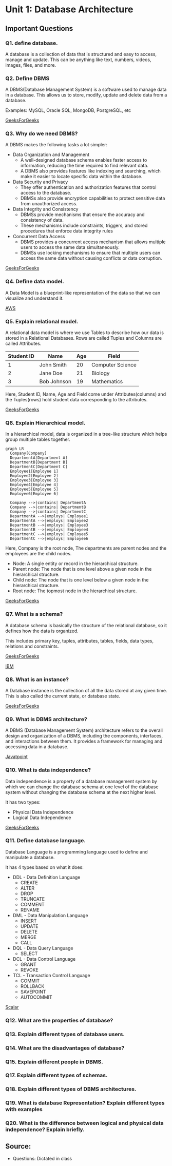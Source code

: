 # Unit 1: Database Architecture

## Important Questions

### Q1. define database.

A database is a collection of data that is structured and easy to access, manage and update. This can be anything like text, numbers, videos, images, files, and more.

### Q2. Define DBMS

A DBMS(Database Management System) is a software used to manage data in a database. This allows us to store, modify, update and delete data from a database.

Examples: MySQL, Oracle SQL, MongoDB, PostgreSQL, etc

[GeeksForGeeks](https://www.geeksforgeeks.org/dbms/)

### Q3. Why do we need DBMS?

A DBMS makes the following tasks a lot simpler:
- Data Organization and Management
    - A well-designed database schema enables faster access to information, reducing the time required to find relevant data. 
    - A DBMS also provides features like indexing and searching, which make it easier to locate specific data within the database. 
- Data Security and Privacy
    - They offer authentication and authorization features that control access to the database. 
    - DBMSs also provide encryption capabilities to protect sensitive data from unauthorized access. 
- Data Integrity and Consistency
    - DBMSs provide mechanisms that ensure the accuracy and consistency of data. 
    - These mechanisms include constraints, triggers, and stored procedures that enforce data integrity rules
- Concurrent Data Access
    - DBMS provides a concurrent access mechanism that allows multiple users to access the same data simultaneously.
    - DBMSs use locking mechanisms to ensure that multiple users can access the same data without causing conflicts or data corruption.

[GeeksForGeeks](https://www.geeksforgeeks.org/need-for-dbms/)
### Q4. Define data model.
A Data Model is a blueprint-like representation of the data so that we can visualize and understand it.

[AWS](https://aws.amazon.com/what-is/data-modeling/#:~:text=Data%20modeling%20is%20the%20process,store%20and%20analyze%20the%20data.)
### Q5. Explain relational model.
A relational data model is where we use Tables to describe how our data is stored in a Relational Databases. Rows are called Tuples and Columns are called Attributes.  

| **Student ID** | **Name** | **Age** | **Field** |
| --- | --- | --- | --- |
| 1 | John Smith | 20 | Computer Science |
| 2 | Jane Doe | 21 | Biology |
| 3 | Bob Johnson | 19 | Mathematics |

Here, Student ID, Name, Age and Field come under Attributes(columns) and the Tuples(rows) hold student data corresponding to the attributes. 

[GeeksForGeeks](https://www.geeksforgeeks.org/relational-model-in-dbms/)

### Q6. Explain Hierarchical model.
In a hierarchical model, data is organized in a tree-like structure which helps group multiple tables together.

```mermaid
graph LR
  Company[Company]
  DepartmentA[Department A]
  DepartmentB[Department B]
  DepartmentC[Department C]
  Employee1[Employee 1]
  Employee2[Employee 2]
  Employee3[Employee 3]
  Employee4[Employee 4]
  Employee5[Employee 5]
  Employee6[Employee 6]

  Company -->|contains| DepartmentA
  Company -->|contains| DepartmentB
  Company -->|contains| DepartmentC
  DepartmentA -->|employs| Employee1
  DepartmentA -->|employs| Employee2
  DepartmentB -->|employs| Employee3
  DepartmentB -->|employs| Employee4
  DepartmentC -->|employs| Employee5
  DepartmentC -->|employs| Employee6
```

Here, Company is the root node, The departments are parent nodes and the employees are the child nodes.

- Node: A single entity or record in the hierarchical structure.
- Parent node: The node that is one level above a given node in the hierarchical structure.
- Child node: The node that is one level below a given node in the hierarchical structure.
- Root node: The topmost node in the hierarchical structure.

[GeeksForGeeks](https://www.geeksforgeeks.org/hierarchical-model-in-dbms/)

### Q7. What is a schema?
A database schema is basically the structure of the relational database, so it defines how the data is organized.

This includes primary key, tuples, attributes, tables, fields, data types, relations and constraints.

[GeeksForGeeks](https://www.geeksforgeeks.org/database-schemas/)

[IBM](https://www.ibm.com/topics/database-schema)
### Q8. What is an instance?
A Database instance is the collection of all the data stored at any given time. This is also called the current state, or database state. 

[GeeksForGeeks](https://www.geeksforgeeks.org/instance-in-database)
### Q9. What is DBMS architecture?
A DBMS (Database Management System) architecture refers to the overall design and organization of a DBMS, including the components, interfaces, and interactions between them. It provides a framework for managing and accessing data in a database.

[Javatpoint](https://www.javatpoint.com/dbms-architecture)
### Q10. What is data independence?
Data independence is a property of a database management system by which we can change the database schema at one level of the database system without changing the database schema at the next higher level. 

It has two types:
- Physical Data Independence 
- Logical Data Independence

[GeeksForGeeks](https://www.geeksforgeeks.org/what-is-data-independence-in-dbms/)
### Q11. Define database language.
Database Language is a programming language used to define and manipulate a database.

It has 4 types based on what it does:
- DDL - Data Definition Language
    - CREATE
    - ALTER
    - DROP
    - TRUNCATE
    - COMMENT
    - RENAME
- DML - Data Manipulation Language
    - INSERT
    - UPDATE
    - DELETE
    - MERGE
    - CALL
- DQL - Data Query Language 
    - SELECT
- DCL - Data Control Language
    - GRANT
    - REVOKE
- TCL - Transaction Control Language
    - COMMIT
    - ROLLBACK
    - SAVEPOINT
    - AUTOCOMMIT

[Scalar](https://www.scaler.com/topics/database-languages-in-dbms/)
### Q12. What are the properties of database?

### Q13. Explain different types of database users.

### Q14. What are the disadvantages of database?

### Q15. Explain different people in DBMS.

### Q17. Explain different types of schemas.

### Q18. Explain different types of DBMS architectures.

### Q19. What is database Representation? Explain different types with examples

### Q20. What is the difference between logical and physical data independence? Explain briefly.

## Source:
- Questions: Dictated in class